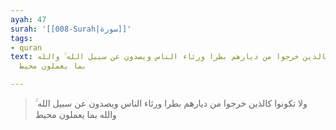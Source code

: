 ```yaml
---
ayah: 47
surah: '[[008-Surah|سورة]]'
tags:
- quran
text: ولا تكونوا كالذين خرجوا من ديارهم بطرا ورئاء الناس ويصدون عن سبيل الله ۚ والله
  بما يعملون محيط

---
```

> ولا تكونوا كالذين خرجوا من ديارهم بطرا ورئاء الناس ويصدون عن سبيل الله ۚ والله بما يعملون محيط
